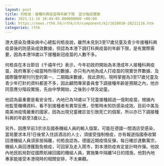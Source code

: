 ```yaml
---
layout: post
title: 何栢良：接種科興疫苗降年齡下限　宜分階段實施　
date: 2021-11-16 10:44:05.000000000 +08:00
link: https://news.rthk.hk/rthk/ch/component/k2/1620010-20211116.htm
categories: rthk
---
```


港大感染及傳染病中心總監何栢良說，雖然未見到3至17歲兒童及青少年接種科興疫苗後的防感染成效數據，但認為本港下調打科興疫苗的年齡下限，是有實際需要，因為本港18歲以下接種新冠疫苗的人數不多。

何栢良在本台節目《千禧年代》表示，今年初政府開始為本港成年人接種科興疫苗，政府專家小組當時所得的數據，亦只有內地為成人打疫苗的現實世界數據、及國際醫學期刊刊登的第一、二期臨床數據， 按此原則，現時掌握為3至17歲兒童及青少年打針的資料都差不多，因此顧問專家委員會下調接種年齡是預期之內，他亦同意應分階段實施，先由中學開始，之後到小學及幼童。

他認為最重要是看安全性，內地已為18歲以下兒童接種超過一億劑疫苗，根據內地監管機構資料，看不到接種者有異常反應，但暫時未知防感染成效。目前中美及南美洲疫情嚴重的國家，因為出現兒童確診並引致死亡的個案，所以亦已下調接種科興的年齡至3歲以上。

另外，因應早前3宗涉及國泰機組人員的輸入個案，可能在德國一間酒店受感染，當局要求本月1日後曾入住該酒店的人士，須接受強制檢疫，亦有報道指國泰收緊回港機組人員須家居隔離，何栢良認為，德國近期疫情反彈，每日確診達數萬宗，機組人員回港獲豁免檢疫，可回家及走入鬧市，對本港防疫肯定是計時炸彈。他說內地民航局對從國際航線回國的機組人員，實施集中隔離14日的措施，他對內地專家能接受本港現時的相關安排，不太樂觀。
